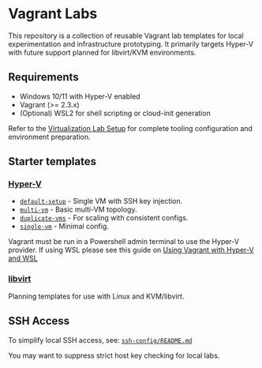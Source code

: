 # Vagrant Labs

This repository is a collection of reusable Vagrant lab templates for local experimentation and infrastructure prototyping. It primarily targets Hyper-V with future support planned for libvirt/KVM environments.

## Requirements

- Windows 10/11 with Hyper-V enabled
- Vagrant (>= 2.3.x)
- (Optional) WSL2 for shell scripting or cloud-init generation

Refer to the [Virtualization Lab Setup](https://github.com/hayeseoin/virtualization-lab-setup) for complete tooling configuration and environment preparation.

## Starter templates

### [Hyper-V ](starter-templates/hyper-v)

- [`default-setup`](starter-templates/hyper-v/default-setup) - Single VM with SSH key injection.
- [`multi-vm`](starter-templates/hyper-v/multi-vm) - Basic multi-VM topology.
- [`duplicate-vms`](starter-templates/hyper-v/duplicate-vms) - For scaling with consistent configs.
- [`single-vm`](starter-templates/hyper-v/single-vm) - Minimal config.

Vagrant must be run in a Powershell admin terminal to use the Hyper-V provider. If using WSL please see this guide on [Using Vagrant with Hyper-V and WSL](using-vagrant-with-hyper-v-and-wsl)

### [libvirt](starter-templates/libvirt)

Planning templates for use with Linux and KVM/libvirt.

## SSH Access

To simplify local SSH access, see:
[`ssh-config/README.md`](ssh-config)

You may want to suppress strict host key checking for local labs.